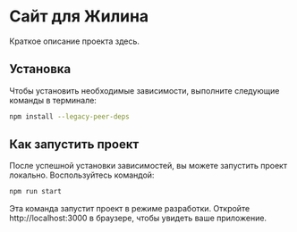 # Сайт для Жилина

Краткое описание проекта здесь.

## Установка

Чтобы установить необходимые зависимости, выполните следующие команды в терминале:

```bash
npm install --legacy-peer-deps
```

## Как запустить проект

После успешной установки зависимостей, вы можете запустить проект локально. Воспользуйтесь командой:

```bash
npm run start
```

Эта команда запустит проект в режиме разработки. Откройте http://localhost:3000 в браузере, чтобы увидеть ваше приложение.
